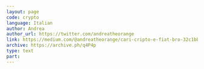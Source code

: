```yaml
---
layout: page
code: crypto
language: Italian
author: Andrea
author_url: https://twitter.com/andreatheorange
link: https://medium.com/@andreatheorange/cari-cripto-e-fiat-bro-32c1bbff7a7
archive: https://archive.ph/q4P4p
type: text
part: 
---
```

